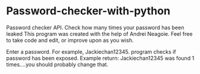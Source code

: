 # Password-checker-with-python
Password checker API. Check how many times your password has been leaked
This program was created with the help of Andrei Neagoie.
Feel free to take code and edit, or improve upon as you wish.



Enter a password.
For example, Jackiechan12345.
program checks if password has been exposed.
Example return: Jackiechan12345 was found 1 times....you should probably change that.
